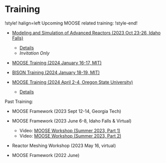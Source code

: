 # Training

!style! halign=left
Upcoming MOOSE related training:
!style-end!

- [Modeling and Simulation of Advanced Reactors (2023 Oct 23-26, Idaho Falls)](https://ncrcaims.inl.gov/Identity/Account/TrainingRegistration)

  - [Details](more_detail/2023_10_23-26_idaho_falls.md)
  - *Invitation Only*

- [MOOSE Training (2024 January 16-17, MIT)](https://ncrcaims.inl.gov/Identity/Account/TrainingRegistration)

- [BISON Training (2024 January 18-19, MIT)](https://ncrcaims.inl.gov/Identity/Account/TrainingRegistration)

- [MOOSE Training (2024 April 2-4, Oregon State University)](https://ncrcaims.inl.gov/Identity/Account/TrainingRegistration)

  - [Details](more_detail/2024_04_02-04_OSU.md)

Past Training:

- MOOSE Framework (2023 Sept 12-14, Georgia Tech)

- MOOSE Framework (2023 June 6-8, Idaho Falls & Virtual)

  - Video: [MOOSE Workshop (Summer 2023, Part 1)](https://www.youtube.com/watch?v=QPuK6OdF2hM)
  - Video: [MOOSE Workshop (Summer 2023, Part 2)](https://www.youtube.com/watch?v=JwbtDXRYPYo)

- Reactor Meshing Workshop (2023 May 16, virtual)
- MOOSE Framework (2022 June)
